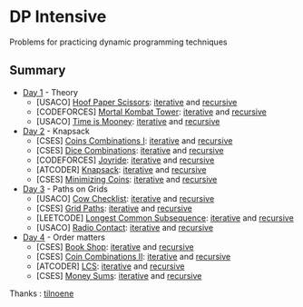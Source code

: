 # DP Intensive

Problems for practicing dynamic programming techniques

Summary
------------

- [Day 1](Day1/) - Theory
	- [USACO] [Hoof Paper Scissors](http://www.usaco.org/index.php?page=viewproblem2&cpid=688): [iterative](Day1/Iterative/hoof_paper_scissors.cpp) and [recursive](Day1/Recursive/hoof_paper_scissors.cpp)
	- [CODEFORCES] [Mortal Kombat Tower](https://codeforces.com/problemset/problem/1418/C): [iterative](Day1/Iterative/mortal_kombat_tower.cpp) and [recursive](Day1/Recursive/mortal_kombat_tower.cpp)
	- [USACO] [Time is Mooney](http://www.usaco.org/index.php?page=viewproblem2&cpid=993): [iterative](Day1/Iterative/time_is_money.cpp) and [recursive](Day1/Recursive/time_is_money.cpp)
- [Day 2](Day2/) - Knapsack
	- [CSES] [Coins Combinations I](https://cses.fi/problemset/task/1635): [iterative](Day2/Iterative/coins_combinations_I.cpp) and [recursive](Day2/Recursive/coins_combinations_I.cpp)
	- [CSES] [Dice Combinations](https://cses.fi/problemset/task/1633): [iterative](Day2/Iterative/dice_combinations.cpp) and [recursive](Day2/Recursive/dice_combinations.cpp)
	- [CODEFORCES] [Joyride](https://codeforces.com/gym/101873/problem/C): [iterative](Day2/Iterative/joyride.cpp) and [recursive](Day2/Recursive/joyride.cpp)
	- [ATCODER] [Knapsack](https://atcoder.jp/contests/dp/tasks/dp_d): [iterative](Day2/Iterative/knapsack.cpp) and [recursive](Day2/Recursive/knapsack.cpp)
	- [CSES] [Minimizing Coins](https://cses.fi/problemset/task/1634): [iterative](Day2/Iterative/minimizing_coins.cpp) and [recursive](Day2/Recursive/minimizing_coins.cpp)
- [Day 3](Day3/) - Paths on Grids
	- [USACO] [Cow Checklist](http://www.usaco.org/index.php?page=viewproblem2&cpid=670): [iterative](Day3/Iterative/cow_checklist.cpp) and [recursive](Day3/Recursive/cow_checklist.cpp)
	- [CSES] [Grid Paths](https://cses.fi/problemset/task/1638/): [iterative](Day3/Iterative/grid_paths.cpp) and [recursive](Day3/Recursive/grid_paths.cpp)
	- [LEETCODE] [Longest Common Subsequence](https://leetcode.com/problems/longest-common-subsequence/description/): [iterative](Day3/Iterative/longest_common_subsequence.cpp) and [recursive](Day3/Recursive/longest_common_subsequence.cpp)
	- [USACO] [Radio Contact](http://www.usaco.org/index.php?page=viewproblem2&cpid=598): [iterative](Day3/Iterative/radio_contact.cpp) and [recursive](Day3/Recursive/radio_contact.cpp)
- [Day 4](Day4/) - Order matters
	- [CSES] [Book Shop](https://cses.fi/problemset/task/1158): [iterative](Day3/Iterative/book_shop.cpp) and [recursive](Day3/Recursive/radio_contact.cpp)
	- [CSES] [Coin Combinations II](https://cses.fi/problemset/task/1636): [iterative](Day3/Iterative/coins_combinations_II.cpp) and [recursive](Day3/Recursive/coins_combinations_II.cpp)
	- [ATCODER] [LCS](https://atcoder.jp/contests/dp/tasks/dp_f): [iterative](Day3/Iterative/lcs.cpp) and [recursive](Day3/Recursive/lcs.cpp)
	- [CSES] [Money Sums](https://cses.fi/problemset/task/1745): [iterative](Day3/Iterative/money_sums.cpp) and [recursive](Day3/Recursive/money_sums.cpp)

Thanks : [tilnoene](https://github.com/tilnoene)